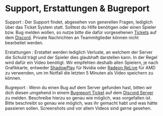 # Support, Erstattungen & Bugreport

Support
: Der Support findet, abgesehen von generellen Fragen, lediglich über das Ticket System statt. Solltest du Hilfe
benötigen oder einen Spieler bzw. Bug melden wollen, so nutze bitte die dafür
vorgesehenen [Tickets](%tickets_channel%) auf
dem [Discord](%dc_link%). Private Nachrichten an Teammitglieder können nicht bearbeitet werden.

Erstattungen
: Erstattet werden lediglich Verluste, an welchem der Server die Schuld trägt und der Spieler dies glaubhaft darstellen
kann. In der Regel wird dafür ein Video benötigt. Wir empfehlen deshalb allen Spielern, je nach Grafikkarte,
entweder [ShadowPlay](https://www.nvidia.com/de-de/geforce/geforce-experience/shadowplay/) für Nvidia
oder [Radeon ReLive](https://www.amd.com/de/technologies/radeon-relive) für AMD zu verwenden, um im Notfall die letzten
5 Minuten als Video speichern zu können.

Bugreport 
: Wenn du einen Bug auf dem Server gefunden hast, bitten wir dich diesen umgehend in einem [Bugreport Ticket](https://discord.com/channels/133198459531558912/1124438644523012234/1124440143680508045) 
auf dem [Discord Server](https://discord.gg/castcrafter) zu melden. Beschreibe hierzu so genau wie möglich, was vorgefallen ist. Bitte beschreibt so genau wie möglich, was ihr gemacht habt und was hätte passieren sollen.
Screenshots und vor allem Videos sind gerne gesehen.